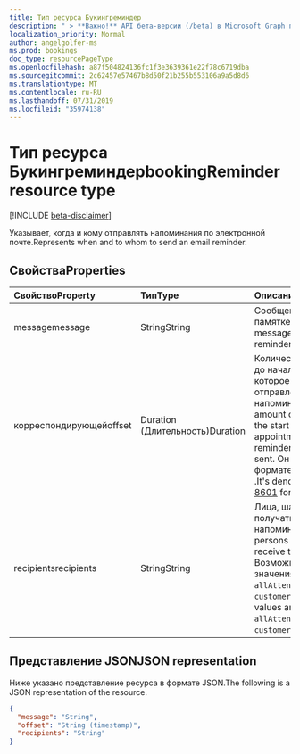 ```yaml
---
title: Тип ресурса Букингреминдер
description: " > **Важно!** API бета-версии (/beta) в Microsoft Graph проходят тестирование и могут быть изменены. Использование этих API в производственных приложениях не поддерживается."
localization_priority: Normal
author: angelgolfer-ms
ms.prod: bookings
doc_type: resourcePageType
ms.openlocfilehash: a87f504824136fc1f3e3639361e22f78c6719dba
ms.sourcegitcommit: 2c62457e57467b8d50f21b255b553106a9a5d8d6
ms.translationtype: MT
ms.contentlocale: ru-RU
ms.lasthandoff: 07/31/2019
ms.locfileid: "35974138"
---
```

# <a name="bookingreminder-resource-type"></a><span data-ttu-id="c081b-104">Тип ресурса Букингреминдер</span><span class="sxs-lookup"><span data-stu-id="c081b-104">bookingReminder resource type</span></span>

 [!INCLUDE [beta-disclaimer](../../includes/beta-disclaimer.md)]
 
<span data-ttu-id="c081b-105">Указывает, когда и кому отправлять напоминания по электронной почте.</span><span class="sxs-lookup"><span data-stu-id="c081b-105">Represents when and to whom to send an email reminder.</span></span>


## <a name="properties"></a><span data-ttu-id="c081b-106">Свойства</span><span class="sxs-lookup"><span data-stu-id="c081b-106">Properties</span></span>
| <span data-ttu-id="c081b-107">Свойство</span><span class="sxs-lookup"><span data-stu-id="c081b-107">Property</span></span>     | <span data-ttu-id="c081b-108">Тип</span><span class="sxs-lookup"><span data-stu-id="c081b-108">Type</span></span>   |<span data-ttu-id="c081b-109">Описание</span><span class="sxs-lookup"><span data-stu-id="c081b-109">Description</span></span>|
|:---------------|:--------|:----------|
|<span data-ttu-id="c081b-110">message</span><span class="sxs-lookup"><span data-stu-id="c081b-110">message</span></span>|<span data-ttu-id="c081b-111">String</span><span class="sxs-lookup"><span data-stu-id="c081b-111">String</span></span>|<span data-ttu-id="c081b-112">Сообщение в памятке.</span><span class="sxs-lookup"><span data-stu-id="c081b-112">The message in the reminder.</span></span>|
|<span data-ttu-id="c081b-113">корреспондирующей</span><span class="sxs-lookup"><span data-stu-id="c081b-113">offset</span></span>|<span data-ttu-id="c081b-114">Duration (Длительность)</span><span class="sxs-lookup"><span data-stu-id="c081b-114">Duration</span></span>|<span data-ttu-id="c081b-115">Количество времени до начала встречи, в которое будет отправлено напоминание.</span><span class="sxs-lookup"><span data-stu-id="c081b-115">The amount of time before the start of an appointment that the reminder should be sent.</span></span> <span data-ttu-id="c081b-116">Он отмечен в формате [ISO 8601](https://www.iso.org/iso-8601-date-and-time-format.html) .</span><span class="sxs-lookup"><span data-stu-id="c081b-116">It's denoted in [ISO 8601](https://www.iso.org/iso-8601-date-and-time-format.html) format.</span></span>|
|<span data-ttu-id="c081b-117">recipients</span><span class="sxs-lookup"><span data-stu-id="c081b-117">recipients</span></span>|<span data-ttu-id="c081b-118">String</span><span class="sxs-lookup"><span data-stu-id="c081b-118">String</span></span>| <span data-ttu-id="c081b-119">Лица, шауолд получать напоминание.</span><span class="sxs-lookup"><span data-stu-id="c081b-119">The persons who shouold receive the reminder.</span></span> <span data-ttu-id="c081b-120">Возможные значения: `allAttendees`, `staff`, `customer`.</span><span class="sxs-lookup"><span data-stu-id="c081b-120">Possible values are: `allAttendees`, `staff`, `customer`.</span></span>|

## <a name="json-representation"></a><span data-ttu-id="c081b-121">Представление JSON</span><span class="sxs-lookup"><span data-stu-id="c081b-121">JSON representation</span></span>

<span data-ttu-id="c081b-122">Ниже указано представление ресурса в формате JSON.</span><span class="sxs-lookup"><span data-stu-id="c081b-122">The following is a JSON representation of the resource.</span></span>

<!-- {
  "blockType": "resource",
  "optionalProperties": [

  ],
  "@odata.type": "microsoft.graph.bookingReminder"
}-->

```json
{
  "message": "String",
  "offset": "String (timestamp)",
  "recipients": "String"
}

```

<!-- uuid: 8fcb5dbc-d5aa-4681-8e31-b001d5168d79
2015-10-25 14:57:30 UTC -->
<!--
{
  "type": "#page.annotation",
  "description": "bookingReminder resource",
  "keywords": "",
  "section": "documentation",
  "tocPath": "",
  "suppressions": []
}
-->
